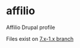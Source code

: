 # affilio
Affilio Drupal profile

Files exist on [7.x-1.x branch](https://github.com/theodorosploumis/affilio/tree/7.x-1.x)
